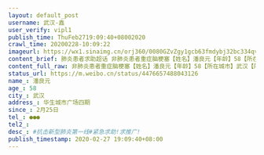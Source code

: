 ```yaml
---
layout: default_post
username: 武汉-鑫
user_verify: vipl1
publish_time: ThuFeb2719:09:40+08002020
crawl_time: 20200228-10:09:22
imageurl: https://wx1.sinaimg.cn/orj360/0080GZvZgy1gcb63fmdybj32bc334qv8.jpg,https://wx2.sinaimg.cn/orj360/0080GZvZgy1gcb63vdagzj30k00zkakc.jpg,https://wx1.sinaimg.cn/orj360/0080GZvZgy1gcb6449xyjj30k00zkk0k.jpg,https://wx2.sinaimg.cn/orj360/0080GZvZgy1gcbcj40x14j30k00zkn7a.jpg,https://wx3.sinaimg.cn/orj360/0080GZvZgy1gcbcj4gtiqj30k00zkgpo.jpg,https://wx1.sinaimg.cn/orj360/0080GZvZgy1gcbcj4xcpqj30k00zkgpw.jpg,https://wx3.sinaimg.cn/orj360/0080GZvZgy1gcbcj5mb7wj30k00zkad1.jpg,https://wx2.sinaimg.cn/orj360/0080GZvZgy1gcbcj640xuj30u01t0gw6.jpg
content_brief: 肺炎患者求助超话 非肺炎患者重症脑梗塞【姓名】潘良元【年龄】58【所在城市】武汉【所在小区、社区】华生城市广场四期【患病时间】2月25日【联系方式】●●●【病情描述】#抗击新型肺炎第一线# 紧急求助!求推广!【武汉一脑梗塞患者，急需住院治疗】湖北省武汉市的一位脑梗患者，目前 ...全文
content_full_raw: 非肺炎患者重症脑梗塞【姓名】潘良元【年龄】58【所在城市】武汉【所在小区、社区】华生城市广场四期【患病时间】2月25日【联系方式】●●●【病情描述】#抗击新型肺炎第一线#紧急求助!求推广!【武汉一脑梗塞患者，急需住院治疗】湖北省武汉市的一位脑梗患者，目前病情危重，急需住院治疗。患者潘良元，年龄58，脑梗塞患者现已瘫痪。联系了好多医院都不能办理住院治疗，我是他儿子，我爸爸现在全身瘫痪，无法说话、吃饭、喝水。无法服用药物进行治疗，这种情况已经3天了，再不接受治疗怕是撑不了几天!现在联系医院无果后，希望求助广大的网友，希望能帮忙联系到可以住院治疗的医院，感激不尽!!!#肺炎##武汉市非新冠肺炎患者求助##武汉##全国确诊新型肺炎病例#@央视新闻@人民日报@头条新闻@人民网@观察者网@武汉晨报@环球时报@环球网@HIV松鼠哥@蜘蛛猴面包@花总@武心援团队@老陶在路上@糖呗张丁文@湖北省人民检察院武汉武汉
status_url: https://m.weibo.cn/status/4476657488043126
name_: 潘良元
age_: 58
city_: 武汉
address_: 华生城市广场四期
since_: 2月25日
tel_: ●●●
tel2_: 
desc_: #抗击新型肺炎第一线#紧急求助!求推广!
publish_timestamp: 2020-02-27 19:09:40+08:00
---
```

